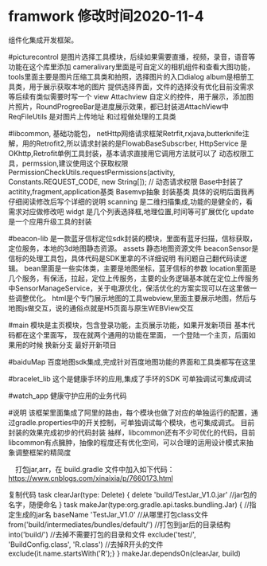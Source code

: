 # framwork 修改时间2020-11-4
组件化集成开发框架。


#picturecontrol
是图片选择工具模块，后续如果需要直播，视频，录音，语音等功能在这个库里添加
cameralivary里面是可自定义的相机组件和查看大图功能，tools里面主要是图片压缩工具类和拍照，选择图片的入口dialog
album是相册工具类，用于展示获取本地的图片 提供选择界面，文件的选择没有优化目前没需求等后续有类似需要时写一个
view Attachview 自定义的控件，用于展示，添加图片照片，RoundProgreeBar是进度展示效果，都已封装进AttachView中
ReqFileUtils 是对图片上传地址 和过程做处理的工具类


#libcommon,
基础功能包，
netHttp网络请求框架Retrfit,rxjava,butterknife注解，用的Retrofit2,所以请求封装的是FlowabBaseSubscrber,
HttpService 是OKhttp,Retrofit单例工具封装，基本请求直接用它调用方法就可以了
动态权限工具，permssion,建议使用这个获取权限PermissionCheckUtils.requestPermissions(activity, Constants.REQUEST_CODE, new String[]); // 动态请求权限
Base中封装了 actitity,fragment,application基类
Basemvp抽象 封装基类 具体的说明后面我再仔细阅读修改后写个详细的说明
scanning 是二维扫描集成,功能的是健全的，看需求对应做修改吧
widgt 是几个列表选择框,地理位置,时间等可扩展优化 
update是一个应用升级工具的封装


#beacon-lib
是一款蓝牙信标定位sdk封装的模块，里面有蓝牙扫描，信标获取，定位服务，本地的3d地图静态资源。
assets 静态地图资源文件
beaconSensor是信标的处理工具包，具体代码是SDK里拿的不详细说明 有问题自己翻代码读逻辑。
bean里面是一些实体类，主要是地图坐标，蓝牙信标的参数
location里面是几个服务，有保活，拉起，定位上传服务，主要的业务逻辑基本就在定位上传服务中SensorManageService，关于电源优化，保活优化的方案实现可以在这里做一些调整优化。
html是个专门展示地图的工具webview,里面主要展示地图，然后与地图js做交互，说的通俗点就是H5页面与原生WEBView交互


#main
模块是主页模块，包含登录功能，主页展示功能，如果开发新项目 基本代码都在这个里面写，
现在就两个通用的功能在里面， 一个登陆一个主页，后面如果用的时候 换新分支 最好开新项目

#baiduMap
百度地图sdk集成,完成针对百度地图功能的界面和工具类都写在这里

#bracelet_lib 
这个是健康手环的应用,集成了手环的SDK 可单独调试可集成调试

#watch_app
健康守护应用的业务代码

#说明
该框架里面集成了阿里的路由，每个模块也做了对应的单独运行的配置，通过gradle.properties中的开关控制，可单独调试每个模块，也可集成调式。
目前封装的效果完成初步的代码封装 抽样，libcommon还有不少可优化的代码，目前libcommon有点臃肿，抽像的程度还有优化空间，可以合理的运用设计模式来抽象调整框架的精简度

　打包jar,arr，在 build.gradle 文件中加入如下代码： 
https://www.cnblogs.com/xinaixia/p/7660173.html

复制代码
task clearJar(type: Delete) {
    delete 'build/TestJar_V1.0.jar' //jar包的名字，随便命名 
}
task makeJar(type:org.gradle.api.tasks.bundling.Jar) {
    //指定生成的jar名 
    baseName 'TestJar_V1.0'
    //从哪里打包class文件 
    from('build/intermediates/bundles/default/')
    //打包到jar后的目录结构 
    into('build/')
    //去掉不需要打包的目录和文件 
    exclude('test/', 'BuildConfig.class', 'R.class')
    //去掉R开头的文件  
    exclude{it.name.startsWith('R');}
}
makeJar.dependsOn(clearJar, build)

